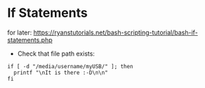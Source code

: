 # If Statements

for later: https://ryanstutorials.net/bash-scripting-tutorial/bash-if-statements.php

- Check that file path exists: 
````
if [ -d "/media/username/myUSB/" ]; then
  printf "\nIt is there :-D\n\n"
fi

````
